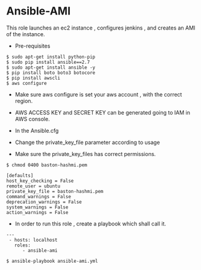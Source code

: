 # Ansible-AMI
This role launches an ec2 instance , configures jenkins , and creates an AMI of the instance.

- Pre-requisites
```
$ sudo apt-get install python-pip
$ sudo pip install ansible==2.7
$ sudo apt-get install ansible -y
$ pip install boto boto3 botocore
$ pip install awscli
$ aws configure
```
- Make sure aws configure is set your aws account , with the correct region.
- AWS ACCESS KEY and SECRET KEY can be generated going to IAM in AWS console.

- In the Ansible.cfg
- Change the private_key_file parameter according to usage
- Make sure the private_key_files has correct permissions.

```
$ chmod 0400 baston-hashmi.pem
```
```
[defaults]
host_key_checking = False
remote_user = ubuntu
private_key_file = baston-hashmi.pem
command_warnings = False
deprecation_warnings = False
system_warnings = False
action_warnings = False
```

- In order to run this role , create a playbook which shall call it.
```
---
 - hosts: localhost
   roles:
      - ansible-ami
```
```
$ ansible-playbook ansible-ami.yml
```

